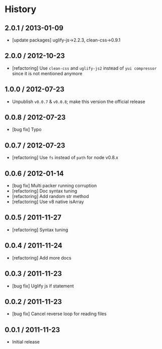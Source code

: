 # History

## 2.0.1 / 2013-01-09

- [update packages] uglify-js->2.2.3, clean-css->0.9.1



## 2.0.0 / 2012-10-23

- [refactoring] Use `clean-css` and `uglify-js2` instead of `yui compressor` since it is not mentioned anymore



## 1.0.0 / 2012-07-23

- Unpublish `v0.0.7` & `v0.0.8`; make this version the official release



## 0.0.8 / 2012-07-23

- [bug fix] Typo



## 0.0.7 / 2012-07-23

- [refactoring] Use `fs` instead of `path` for node v0.8.x



## 0.0.6 / 2012-01-14

- [bug fix] Multi packer running corruption
- [refactoring] Doc syntax tuning
- [refactoring] Add random str method
- [refactoring] Use v8 native isArray



## 0.0.5 / 2011-11-27

- [refactoring] Syntax tuning



## 0.0.4 / 2011-11-24

- [refactoring] Add more docs



## 0.0.3 / 2011-11-23

- [bug fix] Uglify js if statement



## 0.0.2 / 2011-11-23

- [bug fix] Cancel reverse loop for reading files



## 0.0.1 / 2011-11-23

- Initial release

